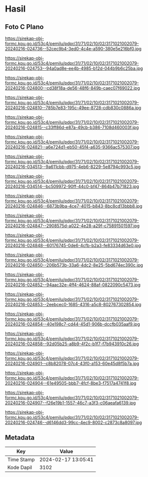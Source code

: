 # Hasil

## Foto C Plano

https://sirekap-obj-formc.kpu.go.id/53c4/pemilu/pdpr/31/71/02/10/02/3171021002079-20240216-024736--52cec9b4-3ed0-4c4e-a590-380e5e216bf0.jpg

https://sirekap-obj-formc.kpu.go.id/53c4/pemilu/pdpr/31/71/02/10/02/3171021002079-20240216-024753--94a0ad8e-ee4b-4985-b12d-044b9b6c25ba.jpg

https://sirekap-obj-formc.kpu.go.id/53c4/pemilu/pdpr/31/71/02/10/02/3171021002079-20240216-024800--cd38f18a-de56-48f6-849b-caec07f69022.jpg

https://sirekap-obj-formc.kpu.go.id/53c4/pemilu/pdpr/31/71/02/10/02/3171021002079-20240216-024810--785b7e83-195c-49ee-8728-cdb830c0886a.jpg

https://sirekap-obj-formc.kpu.go.id/53c4/pemilu/pdpr/31/71/02/10/02/3171021002079-20240216-024815--c33ff86d-e87a-49cb-b386-7108d460003f.jpg

https://sirekap-obj-formc.kpu.go.id/53c4/pemilu/pdpr/31/71/02/10/02/3171021002079-20240216-024821--a6e724d1-eb50-45f4-a635-9366ac575307.jpg

https://sirekap-obj-formc.kpu.go.id/53c4/pemilu/pdpr/31/71/02/10/02/3171021002079-20240216-034513--9a611cbb-d975-4eb6-8229-5e8794c993c5.jpg

https://sirekap-obj-formc.kpu.go.id/53c4/pemilu/pdpr/31/71/02/10/02/3171021002079-20240216-034514--bc509972-90ff-44c0-bf47-864b47b71823.jpg

https://sirekap-obj-formc.kpu.go.id/53c4/pemilu/pdpr/31/71/02/10/02/3171021002079-20240216-024846--6873b9ba-4ce7-4015-b843-8bc8cd13bbb8.jpg

https://sirekap-obj-formc.kpu.go.id/53c4/pemilu/pdpr/31/71/02/10/02/3171021002079-20240216-024847--2908575d-a022-4e28-a29f-c75891501597.jpg

https://sirekap-obj-formc.kpu.go.id/53c4/pemilu/pdpr/31/71/02/10/02/3171021002079-20240216-024848--60176745-0de6-4cfb-b2a3-fe83334d63e0.jpg

https://sirekap-obj-formc.kpu.go.id/53c4/pemilu/pdpr/31/71/02/10/02/3171021002079-20240216-024850--206b573b-33a6-4dc2-8e25-5bd674ec390c.jpg

https://sirekap-obj-formc.kpu.go.id/53c4/pemilu/pdpr/31/71/02/10/02/3171021002079-20240216-024852--94aac32e-4ff4-4624-88af-0822090c5473.jpg

https://sirekap-obj-formc.kpu.go.id/53c4/pemilu/pdpr/31/71/02/10/02/3171021002079-20240216-024853--2eebcec0-1685-4316-a5c8-802767302854.jpg

https://sirekap-obj-formc.kpu.go.id/53c4/pemilu/pdpr/31/71/02/10/02/3171021002079-20240216-024854--40e198c7-cd44-45d1-906b-dccfb035aaf9.jpg

https://sirekap-obj-formc.kpu.go.id/53c4/pemilu/pdpr/31/71/02/10/02/3171021002079-20240216-024858--92d05b25-a8b9-4f2c-b1f7-f7b943910c26.jpg

https://sirekap-obj-formc.kpu.go.id/53c4/pemilu/pdpr/31/71/02/10/02/3171021002079-20240216-024901--c8b82078-07c4-43f0-a153-60e45d8f5b7a.jpg

https://sirekap-obj-formc.kpu.go.id/53c4/pemilu/pdpr/31/71/02/10/02/3171021002079-20240216-024904--61e49505-bbb7-4fcf-8be3-f7517a4741f8.jpg

https://sirekap-obj-formc.kpu.go.id/53c4/pemilu/pdpr/31/71/02/10/02/3171021002079-20240216-024907--f26e19b1-1557-46c7-a3f3-c06aeafa6139.jpg

https://sirekap-obj-formc.kpu.go.id/53c4/pemilu/pdpr/31/71/02/10/02/3171021002079-20240216-024746--d6146dd3-99cc-4ec9-8002-c2873c8a8097.jpg


## Metadata

| Key        | Value               |
| ---------- | ------------------- |
| Time Stamp | 2024-02-17 13:05:41 |
| Kode Dapil | 3102                |



